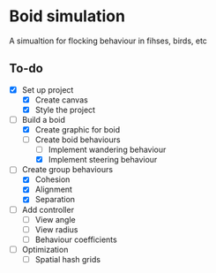 # Boid simulation

A simualtion for flocking behaviour in fihses, birds, etc

## To-do

- [x] Set up project
  - [x] Create canvas
  - [x] Style the project
- [ ] Build a boid
  - [x] Create graphic for boid
  - [ ] Create boid behaviours
    - [ ] Implement wandering behaviour
    - [x] Implement steering behaviour
- [ ] Create group behaviours
  - [x] Cohesion
  - [x] Alignment
  - [x] Separation
- [ ] Add controller
  - [ ] View angle
  - [ ] View radius
  - [ ] Behaviour coefficients
- [ ] Optimization
  - [ ] Spatial hash grids
